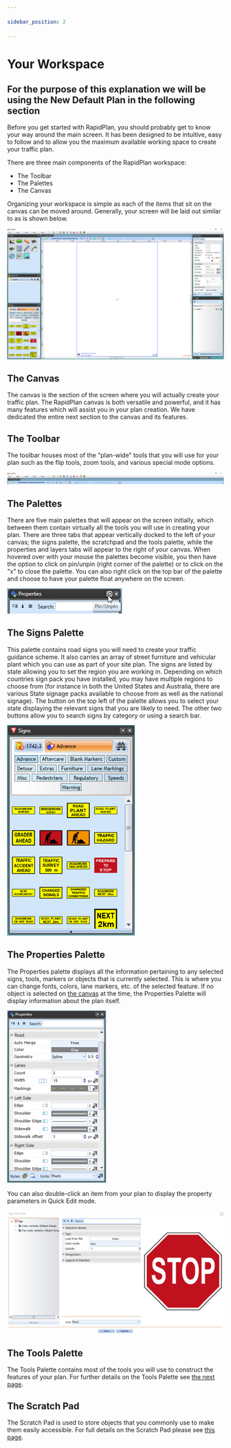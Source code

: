```yaml
---

sidebar_position: 2

---
```

# Your Workspace

## For the purpose of this explanation we will be using the **New Default Plan** in the following section

Before you get started with RapidPlan, you should probably get to know your way around the main screen. It has been designed to be intuitive, easy to follow and to allow you the maximum available working space to create your traffic plan.

There are three main components of the RapidPlan workspace:

- The Toolbar
- The Palettes
- The Canvas

Organizing your workspace is simple as each of the items that sit on the canvas can be moved around. Generally, your screen will be laid out similar to as is shown below.

![workspace](./assets/Components_of_the_Workspace.png)

## The Canvas

The canvas is the section of the screen where you will actually create your traffic plan. The RapidPlan canvas is both versatile and powerful, and it has many features which will assist you in your plan creation. We have dedicated the entire next section to the canvas and its features.

## The Toolbar

The toolbar houses most of the "plan-wide" tools that you will use for your plan such as the flip tools, zoom tools, and various special mode options.

![toolbar](./assets/The_Toolbar.png)

## The Palettes

There are five main palettes that will appear on the screen initially, which between them contain virtually all the tools you will use in creating your plan. There are three tabs that appear vertically docked to the left of your canvas; the signs palette, the scratchpad and the tools palette, while the properties and layers tabs will appear to the right of your canvas.
When hovered over with your mouse the palettes become visible, you then have the option to click on pin/unpin (right corner of the palette) or to click on the "x" to close the palette. You can also right click on the top bar of the palette and choose to have your palette float anywhere on the screen.

![pin unpin](./assets/Pin_-_Unpin.png)

## The Signs Palette

This palette contains road signs you will need to create your traffic guidance scheme. It also carries an array of street furniture and vehicular plant which you can use as part of your site plan. The signs are listed by state allowing you to set the region you are working in. Depending on which countries sign pack you have installed, you may have multiple regions to choose from (for instance in both the United States and Australia, there are various State signage packs available to choose from
as well as the national signage). The button on the top left of the palette allows you to select your state displaying the relevant signs that you are likely to need. The other two buttons allow you to search signs by category or using a search bar.

![signs](./assets/Signs.png)

## The Properties Palette

The Properties palette displays all the information pertaining to any selected signs, tools, markers or objects that is currently selected. This is where you can change fonts, colors, lane markers, etc. of the selected feature.
If no object is selected on [the canvas](./the-canvas.md) at the time, the Properties Palette will display information about the plan itself.

![properties palette](./assets/The_Properties_Palette.png)

You can also double-click an item from your plan to display the property parameters in Quick Edit mode.

![properties options](./assets/The_Properties_Options.png)

## The Tools Palette

The Tools Palette contains most of the tools you will use to construct the features of your plan.
For further details on the Tools Palette see [the next page](./the-tools-palette.md).

## The Scratch Pad

The Scratch Pad is used to store objects that you commonly use to make them easily accessible.
For full details on the Scratch Pad please see [this page](./the-scratch-pad.md).
